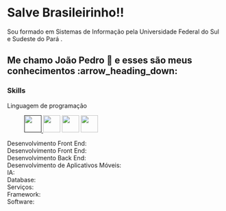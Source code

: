 <h1>Salve Brasileirinho!!</h1>

<p>Sou formado em Sistemas de Informação pela Universidade Federal do Sul e Sudeste do Pará .</p>

<h2>Me chamo João Pedro 👋 e esses são meus conhecimentos :arrow_heading_down:</h2>

<h3>Skills</h3>

<dl>
  <dt>Linguagem de programação</dt>
  <dd>
    <p>
      <a href="">
        <img src="https://github.com/joaosscc/icons/blob/main/python.png" width="40px">
      </a>
      <img src="https://github.com/joaosscc/icons/blob/main/java.png" width="40px">
      <img src="https://github.com/joaosscc/icons/blob/main/javascript.png" width="40px">
      <img src="https://github.com/joaosscc/icons/blob/main/c.png" width="40px">
    </p>
  </dd>
  <dt>Desenvolvimento Front End:</dt>
  
  <dt>Desenvolvimento Front End:</dt>
  <dt>Desenvolvimento Back End:</dt>
  <dt>Desenvolvimento de Aplicativos Móveis:</dt>
  <dt>IA:</dt>
  <dt>Database:</dt>
  <dt>Serviços:</dt>
  <dt>Framework:</dt>
  <dt>Software:</dt>
  
</dl>

